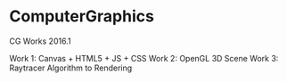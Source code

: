 # ComputerGraphics
CG Works 2016.1

Work 1: Canvas + HTML5 + JS + CSS
Work 2: OpenGL 3D Scene
Work 3: Raytracer Algorithm to Rendering
